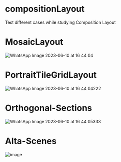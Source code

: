 # compositionLayout
Test different cases while studying Composition Layout

# MosaicLayout
![WhatsApp Image 2023-06-10 at 16 44 04](https://github.com/SohilaAhmed/compositionLayout/assets/56158117/1d1f36ff-bcde-4e85-979d-962265ecb52e)

# PortraitTileGridLayout
![WhatsApp Image 2023-06-10 at 16 44 04222](https://github.com/SohilaAhmed/compositionLayout/assets/56158117/58468b69-831f-4938-862e-45d13b00fb6c)

# Orthogonal-Sections
![WhatsApp Image 2023-06-10 at 16 44 05333](https://github.com/SohilaAhmed/compositionLayout/assets/56158117/37cef75f-06cb-4730-b434-fd2719b8fdea)

# Alta-Scenes
![image](https://github.com/SohilaAhmed/compositionLayout/assets/56158117/0abc7998-a4ad-4b47-ab9a-02934f3504fc)
